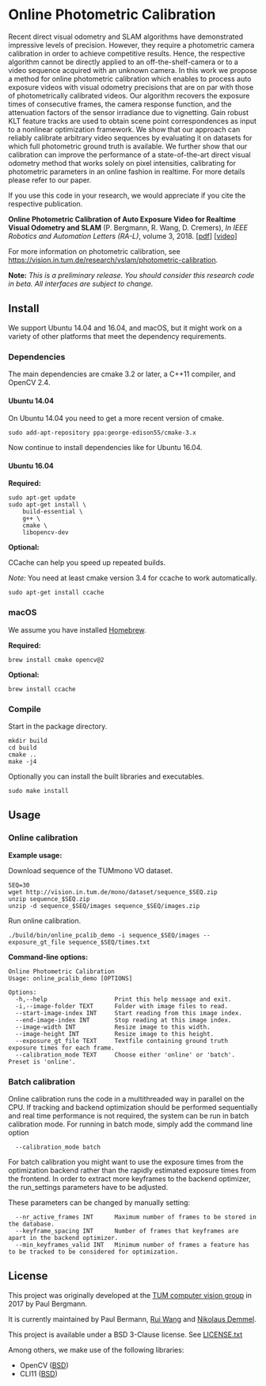 # Online Photometric Calibration

Recent direct visual odometry and SLAM algorithms have demonstrated
impressive levels of precision. However, they require a photometric
camera calibration in order to achieve competitive results. Hence, the
respective algorithm cannot be directly applied to an
off-the-shelf-camera or to a video sequence acquired with an unknown
camera. In this work we propose a method for online photometric
calibration which enables to process auto exposure videos with visual
odometry precisions that are on par with those of photometrically
calibrated videos. Our algorithm recovers the exposure times of
consecutive frames, the camera response function, and the attenuation
factors of the sensor irradiance due to vignetting. Gain robust KLT
feature tracks are used to obtain scene point correspondences as input
to a nonlinear optimization framework. We show that our approach can
reliably calibrate arbitrary video sequences by evaluating it on
datasets for which full photometric ground truth is available. We
further show that our calibration can improve the performance of a
state-of-the-art direct visual odometry method that works solely on
pixel intensities, calibrating for photometric parameters in an online
fashion in realtime. For more details please refer to our paper.

If you use this code in your research, we would appreciate if you cite
the respective publication.

**Online Photometric Calibration of Auto Exposure Video for Realtime Visual Odometry and SLAM**
(P. Bergmann, R. Wang, D. Cremers),
*In IEEE Robotics and Automation Letters (RA-L)*, volume 3, 2018.
[[pdf](https://vision.in.tum.de/_media/spezial/bib/bergmann17calibration.pdf)]
[[video](https://youtu.be/nQHMG0c6Iew)]

For more information on photometric calibration, see
https://vision.in.tum.de/research/vslam/photometric-calibration.

**Note:** *This is a preliminary release. You should consider this
research code in beta. All interfaces are subject to change.*

## Install

We support Ubuntu 14.04 and 16.04, and macOS, but it might work on a
variety of other platforms that meet the dependency requirements.

### Dependencies

The main dependencies are cmake 3.2 or later, a C++11 compiler, and
OpenCV 2.4.

#### Ubuntu 14.04

On Ubuntu 14.04 you need to get a more recent version of cmake.

```
sudo add-apt-repository ppa:george-edison55/cmake-3.x
```

Now continue to install dependencies like for Ubuntu 16.04.

#### Ubuntu 16.04

**Required:**

```
sudo apt-get update
sudo apt-get install \
    build-essential \
    g++ \
    cmake \
    libopencv-dev
```

**Optional:**

CCache can help you speed up repeated builds.

*Note:* You need at least cmake version 3.4 for ccache to work
 automatically.

```
sudo apt-get install ccache
```

### macOS

We assume you have installed [Homebrew](https://brew.sh).


**Required:**

```
brew install cmake opencv@2
```

**Optional:**

```
brew install ccache
```

### Compile

Start in the package directory.

```
mkdir build
cd build
cmake ..
make -j4
```

Optionally you can install the built libraries and executables.

```
sudo make install
```


## Usage

### Online calibration

**Example usage:**

Download sequence of the TUMmono VO dataset.

```
SEQ=30
wget http://vision.in.tum.de/mono/dataset/sequence_$SEQ.zip
unzip sequence_$SEQ.zip
unzip -d sequence_$SEQ/images sequence_$SEQ/images.zip
```

Run online calibration.

```
./build/bin/online_pcalib_demo -i sequence_$SEQ/images --exposure_gt_file sequence_$SEQ/times.txt
```

**Command-line options:**

```
Online Photometric Calibration
Usage: online_pcalib_demo [OPTIONS]

Options:
  -h,--help                   Print this help message and exit.
  -i,--image-folder TEXT      Folder with image files to read.
  --start-image-index INT     Start reading from this image index.
  --end-image-index INT       Stop reading at this image index.
  --image-width INT           Resize image to this width.
  --image-height INT          Resize image to this height.
  --exposure_gt_file TEXT     Textfile containing ground truth exposure times for each frame.
  --calibration_mode TEXT     Choose either 'online' or 'batch'. Preset is 'online'.
```

### Batch calibration

Online calibration runs the code in a multithreaded way in parallel on the CPU.
If tracking and backend optimization should be performed sequentially and real time 
performance is not required, the system can be run in batch calibration mode.
For running in batch mode, simply add the command line option

```
  --calibration_mode batch
```

For batch calibration you might want to use the exposure times from the optimization
backend rather than the rapidly estimated exposure times from the frontend. In order 
to extract more keyframes to the backend optimizer, the run_settings parameters have to
be adjusted.

These parameters can be changed by manually setting:

```
  --nr_active_frames INT      Maximum number of frames to be stored in the database.
  --keyframe_spacing INT      Number of frames that keyframes are apart in the backend optimizer.
  --min_keyframes_valid INT   Minimum number of frames a feature has to be tracked to be considered for optimization.
```

## License

This project was originally developed at the [TUM computer vision
group](https://vision.in.tum.de) in 2017 by Paul Bergmann.

It is currently maintained by Paul Bermann,
[Rui Wang](https://vision.in.tum.de/members/wangr) and
[Nikolaus Demmel](https://vision.in.tum.de/members/demmeln).

This project is available under a BSD 3-Clause license.
See [LICENSE.txt](LICENSE.txt)

Among others, we make use of the following libraries:

 * OpenCV ([BSD](https://opencv.org/license.html))
 * CLI11 ([BSD](https://github.com/CLIUtils/CLI11/blob/master/LICENSE))


